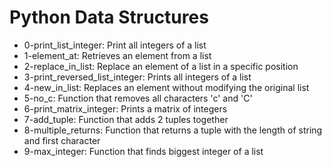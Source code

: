 # Python Data Structures

- 0-print_list_integer: Print all integers of a list
- 1-element_at: Retrieves an element from a list
- 2-replace_in_list: Replace an element of a list in a specific position
- 3-print_reversed_list_integer: Prints all integers of a list
- 4-new_in_list: Replaces an element without modifying the original list
- 5-no_c: Function that removes all characters 'c' and 'C'
- 6-print_matrix_integer: Prints a matrix of integers
- 7-add_tuple: Function that adds 2 tuples together
- 8-multiple_returns: Function that returns a tuple with the length of string and first character
- 9-max_integer: Function that finds biggest integer of a list
